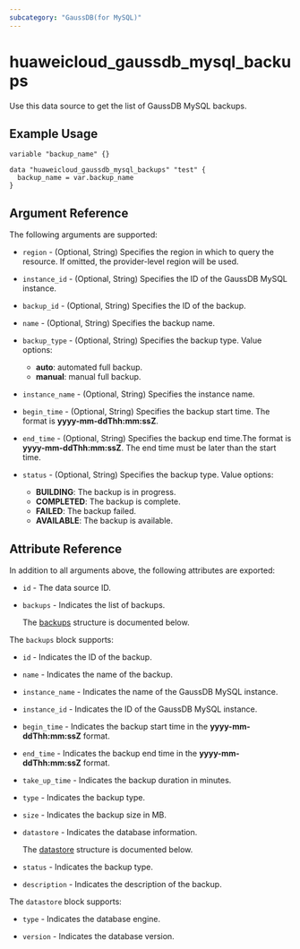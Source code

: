 ```yaml
---
subcategory: "GaussDB(for MySQL)"
---
```


# huaweicloud_gaussdb_mysql_backups

Use this data source to get the list of GaussDB MySQL backups.

## Example Usage

```hcl
variable "backup_name" {}

data "huaweicloud_gaussdb_mysql_backups" "test" {
  backup_name = var.backup_name
}
```

## Argument Reference

The following arguments are supported:

* `region` - (Optional, String) Specifies the region in which to query the resource.
  If omitted, the provider-level region will be used.

* `instance_id` - (Optional, String) Specifies the ID of the GaussDB MySQL instance.

* `backup_id` - (Optional, String) Specifies the ID of the backup.

* `name` - (Optional, String) Specifies the backup name.

* `backup_type` - (Optional, String) Specifies the backup type.
  Value options:
  + **auto**: automated full backup.
  + **manual**: manual full backup.

* `instance_name` - (Optional, String) Specifies the instance name.

* `begin_time` - (Optional, String) Specifies the backup start time. The format is **yyyy-mm-ddThh:mm:ssZ**.

* `end_time` - (Optional, String) Specifies the backup end time.The format is **yyyy-mm-ddThh:mm:ssZ**.
  The end time must be later than the start time.

* `status` - (Optional, String) Specifies the backup type.
  Value options:
  + **BUILDING**: The backup is in progress.
  + **COMPLETED**: The backup is complete.
  + **FAILED**: The backup failed.
  + **AVAILABLE**: The backup is available.

## Attribute Reference

In addition to all arguments above, the following attributes are exported:

* `id` - The data source ID.

* `backups` - Indicates the list of backups.

  The [backups](#backups_struct) structure is documented below.

<a name="backups_struct"></a>
The `backups` block supports:

* `id` - Indicates the ID of the backup.

* `name` - Indicates the name of the backup.

* `instance_name` - Indicates the name of the GaussDB MySQL instance.

* `instance_id` - Indicates the ID of the GaussDB MySQL instance.

* `begin_time` - Indicates the backup start time in the **yyyy-mm-ddThh:mm:ssZ** format.

* `end_time` - Indicates the backup end time in the **yyyy-mm-ddThh:mm:ssZ** format.

* `take_up_time` - Indicates the backup duration in minutes.

* `type` - Indicates the backup type.

* `size` - Indicates the backup size in MB.

* `datastore` - Indicates the database information.

  The [datastore](#backups_datastore_struct) structure is documented below.

* `status` - Indicates the backup type.

* `description` - Indicates the description of the backup.

<a name="backups_datastore_struct"></a>
The `datastore` block supports:

* `type` - Indicates the database engine.

* `version` - Indicates the database version.
